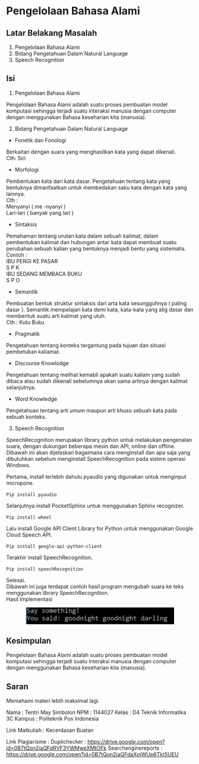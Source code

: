 # Pengelolaan Bahasa Alami

## Latar Belakang Masalah
1. Pengelolaan Bahasa Alami
2. Bidang Pengetahuan Dalam Natural Language
3. Speech Recognition

## Isi
1. Pengelolaan Bahasa Alami

Pengelolaan Bahasa Alami adalah suatu proses pembuatan model komputasi sehingga terjadi suatu interaksi manusia dengan computer dengan menggunakan Bahasa keseharian kita 
(manusia). 

2. Bidang Pengetahuan Dalam Natural Language

* Fonetik dan Fonologi

Berkaitan dengan suara yang menghasilkan kata yang dapat dikenali.<br>
Cth: Siri

* Morfologi 

Pembentukan kata dari kata dasar. Pengetahuan tentang kata yang bentuknya dimanfaatkan untuk membedakan saku kata dengan kata yang lainnya. <br>
Cth :<br> Menyanyi ( me -nyanyi )<br>
	  Lari-lari ( banyak yang lari )

* Sintaksis

Pemahaman tentang urutan kata dalam sebuah kalimat, dalam pembentukan kalimat dan hubungan antar kata dapat membuat suatu perubahan sebuah kalian yang bentuknya menjadi bentu yang sistematis.<br>
Contoh :<br>
IBU PERGI KE PASAR<br>
 S       P	     K<br>
IBU SEDANG MEMBACA BUKU<br>
S        P           O

* Semantik

Pembuatan bentuk struktur sintaksis dari arta kata sesungguhnya ( paling dasar ). Semantik mempelajari kata demi kata, kata-kata yang alig dasar dan membentuk suatu arti kalimat yang utuh.<br>
Cth : Kutu Buku

* Pragmatik

Pengetahuan tentang konteks tergantung pada tujuan dan situasi pembetukan kaliamat.

* Discourse Knowlodge

Pengetahuan tentang melihat kemabli apakah suatu kaliam yang sudah dibaca atau sudah dikenali sebelumnya akan sama artinya dengan kalimat selanjutnya.

* Word Knowledge

Pengetahuan tentang arti umum maupun arti khusu sebuah kata pada sebuah konteks.

3. Speech Recognition

SpeechRecognition merupakan library python untuk melakukan pengenalan suara, dengan dukungan beberapa mesin dan API, online dan offline. Dibawah ini akan dijelaskan bagaimana cara menginstall dan apa saja yang dibutuhkan sebelum menginstall SpeechRecognition pada sistem operasi Windows.<br>

Pertama, install terlebih dahulu pyaudio yang digunakan untuk menginput micropone.<br>
~~~
Pip install pyaudio
~~~
Selanjutnya install PocketSphinx untuk menggunakan Sphinx recognizer.
~~~
Pip install wheel
~~~
Lalu install Google API Client Library for Python untuk menggunakan Google Cloud Speech API.
~~~
Pip install geogle-api-python-client
~~~
Terakhir install SpeechRecognition.
~~~
Pip install speechRecognition
~~~
Selesai.<br>
Dibawah ini juga terdapat contoh hasil program mengubah suara ke teks menggunakan library SpeechRecognition.<br>
Hasil Implementasi

<p align ="center">
<img src="../../img/tugas5.PNG" width="400px">
</p>

## Kesimpulan
Pengelolaan Bahasa Alami adalah suatu proses pembuatan model komputasi sehingga terjadi suatu interaksi manusia dengan computer dengan menggunakan Bahasa keseharian kita 
(manusia). 

## Saran
Memahami materi lebih maksimal lagi. <br>

Nama : Tentri May Simbolon
NPM : 1144027
Kelas : D4 Teknik Informatika 3C
Kampus : Politeknik Pos Indonesia

Link Matkuliah : Kecerdasan Buatan

Link Plagiarisme :
Duplichecker :
https://drive.google.com/open?id=0B7tQon2iaQFdRVF3YWMweXMtOFk
Searchenginereports : 
https://drive.google.com/open?id=0B7tQon2iaQFdaXpjWUp6Tkt5UEU 

 
